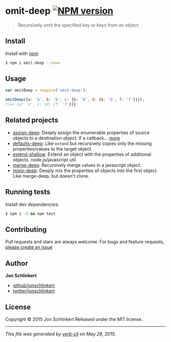 # omit-deep [![NPM version](https://badge.fury.io/js/omit-deep.svg)](http://badge.fury.io/js/omit-deep)

> Recursively omit the specified key or keys from an object.

## Install

Install with [npm](https://www.npmjs.com/)

```sh
$ npm i omit-deep --save
```

## Usage

```js
var omitDeep = require('omit-deep');

omitDeep({a: 'a', b: 'b', c: {b: 'b', d: {b: 'b', f: 'f'}}});
//=> {a: 'a', c: {d: {f: 'f'}}}
```

## Related projects

* [assign-deep](https://github.com/jonschlinkert/assign-deep): Deeply assign the enumerable properties of source objects to a destination object. If a callback… [more](https://github.com/jonschlinkert/assign-deep)
* [defaults-deep](https://github.com/jonschlinkert/defaults-deep): Like `extend` but recursively copies only the missing properties/values to the target object.
* [extend-shallow](https://github.com/jonschlinkert/extend-shallow): Extend an object with the properties of additional objects. node.js/javascript util.
* [merge-deep](https://github.com/jonschlinkert/merge-deep): Recursively merge values in a javascript object.
* [mixin-deep](https://github.com/jonschlinkert/mixin-deep): Deeply mix the properties of objects into the first object. Like merge-deep, but doesn't clone.

## Running tests

Install dev dependencies:

```sh
$ npm i -d && npm test
```

## Contributing

Pull requests and stars are always welcome. For bugs and feature requests, [please create an issue](https://github.com/jonschlinkert/omit-deep/issues/new)

## Author

**Jon Schlinkert**

+ [github/jonschlinkert](https://github.com/jonschlinkert)
+ [twitter/jonschlinkert](http://twitter.com/jonschlinkert)

## License

Copyright © 2015 Jon Schlinkert
Released under the MIT license.

***

_This file was generated by [verb-cli](https://github.com/assemble/verb-cli) on May 28, 2015._
